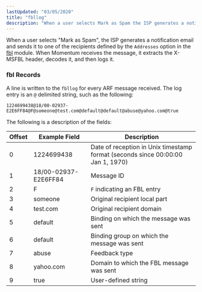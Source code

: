 ```yaml
---
lastUpdated: "03/05/2020"
title: "fbllog"
description: "When a user selects Mark as Spam the ISP generates a notification email and sends it to one of the recipients defined by the Addresses option in the fbl module When Momentum receives the message it extracts the X MSFBL header decodes it and then logs it A line is..."
---
```


When a user selects "Mark as Spam", the ISP generates a notification email and sends it to one of the recipients defined by the `Addresses` option in the [fbl](/momentum/4/modules/fbl) module. When Momentum receives the message, it extracts the X-MSFBL header, decodes it, and then logs it.

### <a name="idp4766096"></a> fbl Records

A line is written to the `fbllog` for every ARF message received. The log entry is an `@` delimited string, such as the following:

`1224699438@18/00-02937-E2E6FF84@F@someone@test.com@default@default@abuse@yahoo.com@true`

The following is a description of the fields:

<a name="log_formats.fbl_logger.fields"></a> 


| Offset | Example Field | Description |
| --- | --- | --- |
| 0 | 1224699438 | Date of reception in Unix timestamp format (seconds since 00:00:00 Jan 1, 1970) |
| 1 | 18/00-02937-E2E6FF84 | Message ID |
| 2 | F | `F` indicating an FBL entry |
| 3 | someone | Original recipient local part |
| 4 | test.com | Original recipient domain |
| 5 | default | Binding on which the message was sent |
| 6 | default | Binding group on which the message was sent |
| 7 | abuse | Feedback type |
| 8 | yahoo.com | Domain to which the FBL message was sent |
| 9 | true | User-defined string |
